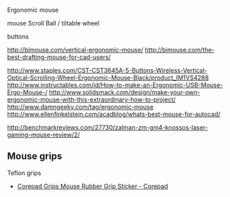 Ergonomic mouse

mouse Scroll Ball / tiltable wheel

buttons

http://bimouse.com/vertical-ergonomic-mouse/
http://bimouse.com/the-best-drafting-mouse-for-cad-users/

http://www.staples.com/CST-CST3645A-5-Buttons-Wireless-Vertical-Optical-Scrolling-Wheel-Ergonomic-Mouse-Black/product_IM1VS4288
http://www.instructables.com/id/How-to-make-an-Ergonomic-USB-Mouse-Ergo-Mouse-/ http://www.solidsmack.com/design/make-your-own-ergonomic-mouse-with-this-extraordinary-how-to-project/
http://www.damngeeky.com/tag/ergonomic-mouse
http://www.ellenfinkelstein.com/acadblog/whats-best-mouse-for-autocad/

http://benchmarkreviews.com/27730/zalman-zm-gm4-knossos-laser-gaming-mouse-review/2/

## Mouse grips

Teflon grips

- [Corepad Grips Mouse Rubber Grip Sticker - Corepad](https://corepad.com/en/corepad-grips-mouse-rubber-grip-sticker/#products)
